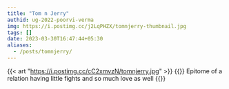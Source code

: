 ```yaml
---
title: "Tom n Jerry"
authid: ug-2022-poorvi-verma
img: https://i.postimg.cc/j2LqPHZX/tomnjerry-thumbnail.jpg
tags: []
date: 2023-03-30T16:47:44+05:30
aliases:
  - /posts/tomnjerry/
---
```


{{< art "https://i.postimg.cc/cC2xmvzN/tomnjerry.jpg" >}}
{{<quote>}}
Epitome of a relation having little fights and so much love as well
{{</quote>}}
